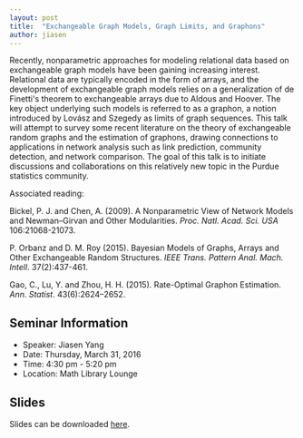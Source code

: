 ```yaml
---
layout: post
title:  "Exchangeable Graph Models, Graph Limits, and Graphons"
author: jiasen
---
```


Recently, nonparametric approaches for modeling relational data based on
exchangeable graph models have been gaining increasing interest.
Relational data are typically encoded in the form of arrays, and the
development of exchangeable graph models relies on a generalization of
de Finetti's theorem to exchangeable arrays due to Aldous and Hoover.
The key object underlying such models is referred to as a graphon, a
notion introduced by Lovász and Szegedy as limits of graph sequences.
This talk will attempt to survey some recent literature on the theory of
exchangeable random graphs and the estimation of graphons, drawing
connections to applications in network analysis such as link prediction,
community detection, and network comparison. The goal of this talk is to
initiate discussions and collaborations on this relatively new topic in
the Purdue statistics community.

Associated reading:

Bickel, P. J. and Chen, A. (2009). A Nonparametric View of Network
Models and Newman–Girvan and Other Modularities. *Proc. Natl. Acad. Sci.
USA* 106:21068-21073.

P. Orbanz and D. M. Roy (2015). Bayesian Models of Graphs, Arrays and
Other Exchangeable Random Structures. *IEEE Trans. Pattern Anal. Mach.
Intell*. 37(2):437-461.

Gao, C., Lu, Y. and Zhou, H. H. (2015). Rate-Optimal Graphon Estimation.
*Ann. Statist*. 43(6):2624–2652.

## Seminar Information

- Speaker: Jiasen Yang
- Date: Thursday, March 31, 2016
- Time: 4:30 pm - 5:20 pm
- Location: Math Library Lounge

## Slides

Slides can be downloaded [here](/slides/jiasen/graphons.pdf).
